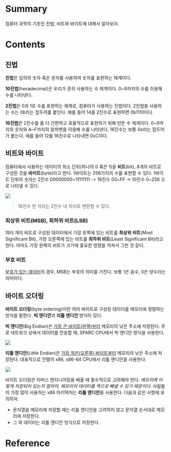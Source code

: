 # Summary

컴퓨터 과학의 기초인 진법, 비트와 바이트에 대해서 알아보자.
# Contents
## 진법

**진법**은 임의의 숫자 혹은 문자를 사용하여 숫자를 표현하는 체계이다. 

**10진법**(hexadecimal)은 우리가 흔히 사용하는 수 체계이다. 0~9까지의 수를 이용해 수를 나타낸다.

**2진법**은 0과 1로 수를 표현하는 체계로, 컴퓨터가 사용하는 진법이다. 2진법을 사용하는 수는 *0b*라는 접두어를 붙인다. 예를 들어 14를 2진수로 표현하면 0b1110이다.

**16진법**은 2진수를 좀 더 간편하고 효율적으로 표현하기 위해 만든 수 체계이다. 0~9까지의 숫자와 A~F까지의 알파벳을 이용해 수를 나타낸다. 16진수는 보통 *0x*라는 접두어가 붙는다. 예를 들어 12를 16진수로 나타내면 0xC이다.
## 비트와 바이트

컴퓨터에서 사용하는 데이터의 최소 단위(하나의 0 혹은 1)을 **비트**(bit), 8개의 비트로 구성된 것을 **바이트**(byte)라고 한다. 1바이트는 256가지의 수를 표현할 수 있다. 1바이트 단위의 숫자는 2진수 00000000~11111111 -> 16진수 00~FF -> 10진수 0~256 으로 나타낼 수 있다.

![](https://i.imgur.com/HRyG8uz.png)

> 16진수 한 자리는 2진수 네 자리로 변환할 수 있다.
### 최상위 비트(MSB), 최하위 비트(LSB)

여러 개의 비트로 구성된 데이터에서 가장 왼쪽에 있는 비트를 **최상위 비트**(Most Significant Bit), 가장 오른쪽에 있는 비트를 **최하위 비트**(Least Significant Bit)라고 한다. 아마도 가장 왼쪽의 비트가 크기에 중요한 영향을 끼쳐서 그런 것 같다.
### 부호 비트

<u>부호가 있는 데이터</u>의 경우, MSB는 부호의 의미를 가진다. 보통 1은 음수, 0은 양수라는 의미이다. 
## 바이트 오더링

**바이트 오더링**(byte ordering)이란 여러 바이트로 구성된 데이터를 메모리에 정렬하는 방식을 말한다. **빅 엔디안**과 **리틀 엔디안** 방식이 있다.

**빅 엔디안**(Big Endian)은 <u>가장 큰 바이트(왼쪽)부터</u> 메모리의 낮은 주소에 저장된다. 주로 네트워크 상에서 데이터를 전송할 때, SPARC CPU에서 빅 엔디안 방식을 사용한다.

![](https://i.imgur.com/uFAfh0a.png)

**리틀 엔디안**(Little Endian)은 <u>가장 작은(오른쪽) 바이트부터</u> 메모리의 낮은 주소에 저장된다. 대표적으로 인텔의 x86, x86-64 CPU에서 리틀 엔디안을 사용한다.

![](https://i.imgur.com/cCvVnRC.png)

바이트 오더링은 리버스 엔지니어링을 배울 때 필수적으로 고려해야 한다. *메모리에 어떻게 저장되어 있는지 알아야, 메모리의 데이터를 역으로 빼낼 수 있기 때문이다*. 사람들이 가장 많이 사용하는 x86 아키텍처는 **리틀 엔디안**을 사용한다. 다음과 같은 사항에 유의하자.
- 문자열을 메모리에 저장할 때는 리틀 엔디안을 고려하지 않고 문자열 순서대로 메모리에 저장한다.
- 그 외 데이터는 리틀 엔디안 방식으로 저장한다.
# Reference

